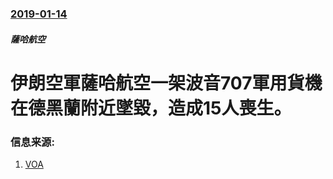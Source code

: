 ### [2019-01-14](/news/2019/01/14/index.md)

##### 薩哈航空
# 伊朗空軍薩哈航空一架波音707軍用貨機在德黑蘭附近墜毀，造成15人喪生。 




### 信息来源:

1. [VOA](https://www.voanews.com/a/cargo-plane-crash-in-iran-kills-15-leaves-1-survivor/4741888.html)
